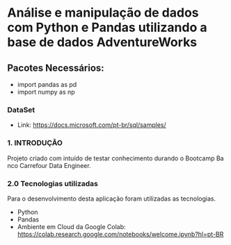 # Análise e manipulação de dados com Python e Pandas utilizando a base de dados AdventureWorks

## Pacotes Necessários:

- import pandas as pd 
- import numpy as np

### DataSet
- Link: https://docs.microsoft.com/pt-br/sql/samples/

### 1. INTRODUÇÃO
 
Projeto criado com intuído de testar conhecimento durando o Bootcamp Banco Carrefour Data Engineer.

### 2.0	Tecnologias utilizadas
Para o desenvolvimento desta aplicação foram utilizadas as tecnologias.

- Python
- Pandas
- Ambiente em Cloud da Google Colab: https://colab.research.google.com/notebooks/welcome.ipynb?hl=pt-BR
